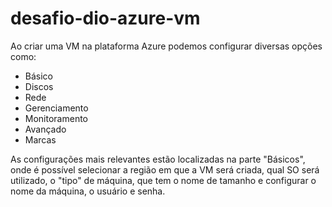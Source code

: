 # desafio-dio-azure-vm

Ao criar uma VM na plataforma Azure podemos configurar diversas opções como:
- Básico
- Discos
- Rede
- Gerenciamento
- Monitoramento
- Avançado
- Marcas

As configurações mais relevantes estão localizadas na parte "Básicos", onde é possível selecionar a região em que a VM será criada, qual SO será utilizado, o "tipo" de máquina, que tem o nome de tamanho e configurar o nome da máquina, o usuário e senha.
